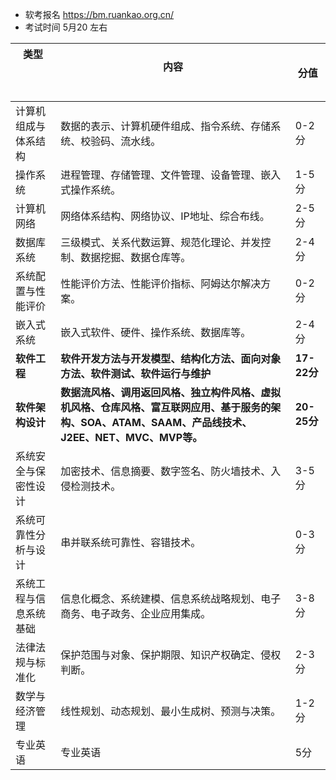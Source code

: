 
- 软考报名
  https://bm.ruankao.org.cn/
- 考试时间 5月20 左右

| 类型<br><br><br><br> | 内容<br><br>                                                                                   | 分值<br>     |
| ------------------ | -------------------------------------------------------------------------------------------- | ---------- |
| 计算机组成与体系结构         | 数据的表示、计算机硬件组成、指令系统、存储系统、校验码、流水线。                                                             | 0-2分<br>   |
| 操作系统<br>           | 进程管理、存储管理、文件管理、设备管理、嵌入式操作系统。<br>                                                             | 1-5分       |
| 计算机网络<br>          | 网络体系结构、网络协议、IP地址、综合布线。<br>                                                                   | 2-5分       |
| 数据库系统<br>          | 三级模式、关系代数运算、规范化理论、并发控制、数据挖掘、数据仓库等。<br>                                                       | 2-4分       |
| 系统配置与性能评价<br>      | 性能评价方法、性能评价指标、阿姆达尔解决方案。                                                                      | 0-2分       |
| 嵌入式系统<br>          | 嵌入式软件、硬件、操作系统、数据库等。<br>                                                                      | 2-4分       |
| **软件工程<br>**       | **软件开发方法与开发模型、结构化方法、面向对象方法、软件测试、软件运行与维护<br>**                                                | **17-22分** |
| **软件架构设计<br>**     | **数据流风格、调用返回风格、独立构件风格、虚拟机风格、仓库风格、富互联网应用、基于服务的架构、SOA、ATAM、SAAM、产品线技术、J2EE、NET、MVC、MVP等。<br>** | **20-25分** |
| 系统安全与保密性设计<br>     | 加密技术、信息摘要、数字签名、防火墙技术、入侵检测技术。<br>                                                             | 3-5分       |
| 系统可靠性分析与设计<br>     | 串并联系统可靠性、容错技术。<br>                                                                           | 0-3分       |
| 系统工程与信息系统基础<br>    | 信息化概念、系统建模、信息系统战略规划、电子商务、电子政务、企业应用集成。<br>                                                    | 3-8分       |
| 法律法规与标准化<br>       | 保护范围与对象、保护期限、知识产权确定、侵权判断。<br>                                                                | 2-3分       |
| 数学与经济管理<br>        | 线性规划、动态规划、最小生成树、预测与决策。<br>                                                                   | 1-2分       |
| 专业英语               | 专业英语                                                                                         | 5分         |
